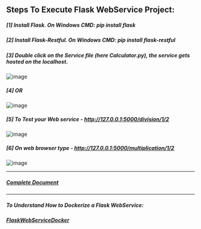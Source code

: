 ## Steps To Execute Flask WebService Project:

##### [1] Install Flask. On Windows CMD: pip install flask
##### [2] Install Flask-Restful. On Windows CMD: pip install flask-restful
##### [3] Double click on the Service file (here Calculator.py), the service gets hosted on the localhost.
![image](https://user-images.githubusercontent.com/689226/49730554-be261800-fc9e-11e8-9b3a-8aaaab9fad7b.png)
##### [4] OR
![image](https://user-images.githubusercontent.com/689226/49730598-dbf37d00-fc9e-11e8-8d31-8135a6573ee8.png)
##### [5] To Test your Web service - http://127.0.0.1:5000/division/1/2
![image](https://user-images.githubusercontent.com/689226/49730692-2aa11700-fc9f-11e8-89f8-f357fc376691.png)
##### [6] On web browser type - http://127.0.0.1:5000/multiplication/1/2
![image](https://user-images.githubusercontent.com/689226/49730696-2d037100-fc9f-11e8-9aa6-c13718ce2e73.png)

<hr>

##### [Complete Document](https://github.com/rahulvaish/ReferenceDocuments/blob/master/MISCELLANEOUS/StepsToExecuteFlaskWebService.docx)


<hr>

##### To Understand How to Dockerize a Flask WebService:
##### [FlaskWebServiceDocker](https://github.com/rahulvaish/Docker-Python/tree/FlaskWebServiceDocker)




